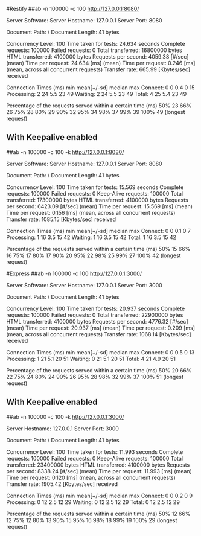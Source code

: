 #Restify
##ab -n 100000 -c 100 http://127.0.0.1:8080/

Server Software:
Server Hostname:        127.0.0.1
Server Port:            8080

Document Path:          /
Document Length:        41 bytes

Concurrency Level:      100
Time taken for tests:   24.634 seconds
Complete requests:      100000
Failed requests:        0
Total transferred:      16800000 bytes
HTML transferred:       4100000 bytes
Requests per second:    4059.38 [#/sec] (mean)
Time per request:       24.634 [ms] (mean)
Time per request:       0.246 [ms] (mean, across all concurrent requests)
Transfer rate:          665.99 [Kbytes/sec] received

Connection Times (ms)
              min  mean[+/-sd] median   max
Connect:        0    0   0.4      0      15
Processing:     2   24   5.5     23      49
Waiting:        2   24   5.5     23      49
Total:          4   25   5.4     23      49

Percentage of the requests served within a certain time (ms)
  50%     23
  66%     26
  75%     28
  80%     29
  90%     32
  95%     34
  98%     37
  99%     39
 100%     49 (longest request)

## With Keepalive enabled
##ab -n 100000 -c 100 -k http://127.0.0.1:8080/  

Server Software:
Server Hostname:        127.0.0.1
Server Port:            8080

Document Path:          /
Document Length:        41 bytes

Concurrency Level:      100
Time taken for tests:   15.569 seconds
Complete requests:      100000
Failed requests:        0
Keep-Alive requests:    100000
Total transferred:      17300000 bytes
HTML transferred:       4100000 bytes
Requests per second:    6423.09 [#/sec] (mean)
Time per request:       15.569 [ms] (mean)
Time per request:       0.156 [ms] (mean, across all concurrent requests)
Transfer rate:          1085.15 [Kbytes/sec] received

Connection Times (ms)
              min  mean[+/-sd] median   max
Connect:        0    0   0.1      0       7
Processing:     1   16   3.5     15      42
Waiting:        1   16   3.5     15      42
Total:          1   16   3.5     15      42

Percentage of the requests served within a certain time (ms)
  50%     15
  66%     16
  75%     17
  80%     17
  90%     20
  95%     22
  98%     25
  99%     27
 100%     42 (longest request)


#Express
##ab -n 100000 -c 100 http://127.0.0.1:3000/

Server Software:
Server Hostname:        127.0.0.1
Server Port:            3000

Document Path:          /
Document Length:        41 bytes

Concurrency Level:      100
Time taken for tests:   20.937 seconds
Complete requests:      100000
Failed requests:        0
Total transferred:      22900000 bytes
HTML transferred:       4100000 bytes
Requests per second:    4776.32 [#/sec] (mean)
Time per request:       20.937 [ms] (mean)
Time per request:       0.209 [ms] (mean, across all concurrent requests)
Transfer rate:          1068.14 [Kbytes/sec] received

Connection Times (ms)
              min  mean[+/-sd] median   max
Connect:        0    0   0.5      0      13
Processing:     1   21   5.1     20      51
Waiting:        0   21   5.1     20      51
Total:          4   21   4.9     20      51

Percentage of the requests served within a certain time (ms)
  50%     20
  66%     22
  75%     24
  80%     24
  90%     26
  95%     28
  98%     32
  99%     37
 100%     51 (longest request)

## With Keepalive enabled
##ab -n 100000 -c 100 -k http://127.0.0.1:3000/

Server Hostname:        127.0.0.1
Server Port:            3000

Document Path:          /
Document Length:        41 bytes

Concurrency Level:      100
Time taken for tests:   11.993 seconds
Complete requests:      100000
Failed requests:        0
Keep-Alive requests:    100000
Total transferred:      23400000 bytes
HTML transferred:       4100000 bytes
Requests per second:    8338.24 [#/sec] (mean)
Time per request:       11.993 [ms] (mean)
Time per request:       0.120 [ms] (mean, across all concurrent requests)
Transfer rate:          1905.42 [Kbytes/sec] received

Connection Times (ms)
              min  mean[+/-sd] median   max
Connect:        0    0   0.2      0       9
Processing:     0   12   2.5     12      29
Waiting:        0   12   2.5     12      29
Total:          0   12   2.5     12      29

Percentage of the requests served within a certain time (ms)
  50%     12
  66%     12
  75%     12
  80%     13
  90%     15
  95%     16
  98%     18
  99%     19
 100%     29 (longest request)
